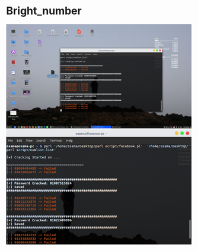 # Bright_number

<img src="https://github.com/OsamaMuharram/Bright_number/blob/master/src/Workspace%201_006.png" width="500" />
<img src="https://github.com/OsamaMuharram/Bright_number/blob/master/src/osama%40osama-pc%20~_008.png" width="500" />
